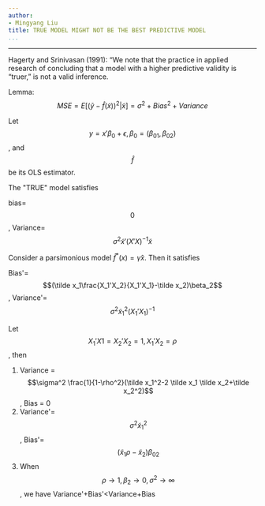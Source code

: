 ```yaml
---
author:
- Mingyang Liu
title: TRUE MODEL MIGHT NOT BE THE BEST PREDICTIVE MODEL
...
```

--- 

Hagerty and Srinivasan (1991): “We note that the practice in applied research of concluding that a model with a higher predictive validity is “truer,” is not a valid inference.

Lemma: $$MSE = E[(\tilde y - \hat f(\tilde x))^2|\tilde x]=\sigma^2+Bias^2+Variance$$

Let $$y=x'\beta_0+\epsilon, \beta_0=(\beta_{01}, \beta_{02})$$, and $$\hat{f}$$ be its OLS estimator. 

The "TRUE" model satisfies

bias=$$0$$, Variance=$$\sigma^2\tilde x'(X'X)^{-1}\tilde x$$

Consider a parsimonious model $\hat f^* (x)=\hat \gamma x$. Then it satisfies

Bias'=$$(\tilde x_1\frac{X_1'X_2}{X_1'X_1}-\tilde x_2)\beta_2$$, Variance'=$$\sigma^2\tilde x_1^2(X_1'X_1)^{-1}$$

Let $$X_1'X1=X_2'X_2=1, X_1'X_2=\rho$$, then
1. Variance = $$\sigma^2 \frac{1}{1-\rho^2}(\tilde x_1^2-2 \tilde x_1 \tilde x_2+\tilde x_2^2)$$, Bias = 0
2. Variance'= $$\sigma^2 \tilde x_1^2$$, Bias'=$$(\tilde x_1 \rho-\tilde x_2)\beta_{02}$$
3. When $$\rho\rightarrow 1, \beta_2\rightarrow 0, \sigma^2\rightarrow \infty$$, we have Variance'+Bias'<Variance+Bias



